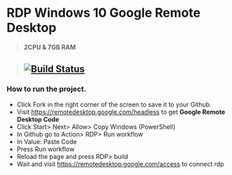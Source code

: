 # RDP Windows 10 Google Remote Desktop

> **2CPU & 7GB RAM**

> ## [![Build Status](https://travis-ci.org/joemccann/dillinger.svg?branch=master)](https://github.com/mrijoo/RDP-Windows-GRD/blob/master/.github/workflows/main.yml)

### How to run the project. 

* Click Fork in the right corner of the screen to save it to your Github.
* Visit https://remotedesktop.google.com/headless to get **Google Remote Desktop Code**
* Click Start> Next> Allow> Copy Windows (PowerShell)
* In Github go to Action> RDP> Run workflow
* In Value: Paste Code
* Press Run workflow
* Reload the page and press RDP> build
* Wait and visit https://remotedesktop.google.com/access to connect rdp
